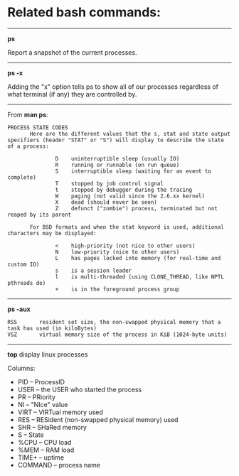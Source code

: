 # Related bash commands:

---

**ps**

Report a snapshot of the current processes.

---

**ps -x**

Adding the "x" option tells ps to show all of our processes regardless of what terminal (if any) they are controlled by.

---

From **man ps**:

```
PROCESS STATE CODES
       Here are the different values that the s, stat and state output specifiers (header "STAT" or "S") will display to describe the state of a process:

               D    uninterruptible sleep (usually IO)
               R    running or runnable (on run queue)
               S    interruptible sleep (waiting for an event to complete)
               T    stopped by job control signal
               t    stopped by debugger during the tracing
               W    paging (not valid since the 2.6.xx kernel)
               X    dead (should never be seen)
               Z    defunct ("zombie") process, terminated but not reaped by its parent

       For BSD formats and when the stat keyword is used, additional characters may be displayed:

               <    high-priority (not nice to other users)
               N    low-priority (nice to other users)
               L    has pages locked into memory (for real-time and custom IO)
               s    is a session leader
               l    is multi-threaded (using CLONE_THREAD, like NPTL pthreads do)
               +    is in the foreground process group
```
---


**ps -aux**

```
RSS       resident set size, the non-swapped physical memory that a task has used (in kiloBytes)
VSZ       virtual memory size of the process in KiB (1024-byte units)
```

---

**top**
display linux processes

Columns:
 * PID  – ProcessID
 * USER – the USER who started the process
 * PR   – PRiority
 * NI   – "NIce" value
 * VIRT – VIRTual memory used
 * RES  – RESident (non-swapped physical memory) used
 * SHR  – SHaRed memory
 * S    – State
 * %CPU – CPU load
 * %MEM – RAM load
 * TIME+ – uptime
 * COMMAND – process name

